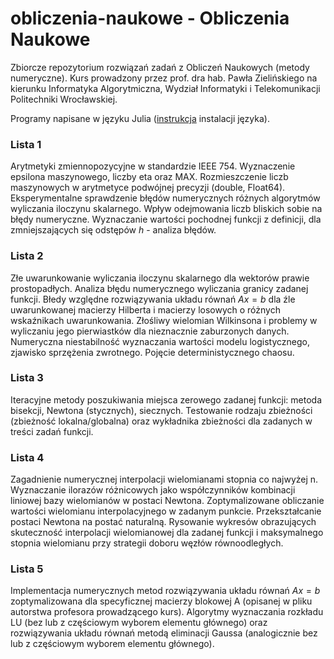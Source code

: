 # obliczenia-naukowe - Obliczenia Naukowe
Zbiorcze repozytorium rozwiązań zadań z Obliczeń Naukowych (metody numeryczne). Kurs prowadzony przez prof. dra hab. Pawła Zielińskiego na kierunku Informatyka Algorytmiczna, Wydział Informatyki i Telekomunikacji Politechniki Wrocławskiej.

Programy napisane w języku Julia ([instrukcja](https://julialang.org/downloads/) instalacji języka).

### Lista 1
Arytmetyki zmiennopozycyjne w standardzie IEEE 754. Wyznaczenie epsilona maszynowego, liczby eta oraz MAX. Rozmieszczenie liczb maszynowych w arytmetyce podwójnej precyzji (double, Float64). Eksperymentalne sprawdzenie błędów numerycznych różnych algorytmów wyliczania iloczynu skalarnego. Wpływ odejmowania liczb bliskich sobie na błędy numeryczne. Wyznaczanie wartości pochodnej funkcji z definicji, dla zmniejszających się odstępów $h$ - analiza błędów.

### Lista 2
Złe uwarunkowanie wyliczania iloczynu skalarnego dla wektorów prawie prostopadłych. Analiza błędu numerycznego wyliczania granicy zadanej funkcji. Błedy względne rozwiązywania układu równań $Ax = b$ dla źle uwarunkowanej macierzy Hilberta i macierzy losowych o różnych wskaźnikach uwarunkowania. Złośliwy wielomian Wilkinsona i problemy w wyliczaniu jego pierwiastków dla nieznacznie zaburzonych danych. Numeryczna niestabilność wyznaczania wartości modelu logistycznego, zjawisko sprzężenia zwrotnego. Pojęcie deterministycznego chaosu.

### Lista 3
Iteracyjne metody poszukiwania miejsca zerowego zadanej funkcji: metoda bisekcji, Newtona (stycznych), siecznych. Testowanie rodzaju zbieżności (zbieżność lokalna/globalna) oraz wykładnika zbieżności dla zadanych w treści zadań funkcji.

### Lista 4
Zagadnienie numerycznej interpolacji wielomianami stopnia co najwyżej n. Wyznaczanie ilorazów różnicowych jako współczynników kombinacji liniowej bazy wielomianów w postaci Newtona. Zoptymalizowane obliczanie wartości wielomianu interpolacyjnego w zadanym punkcie. Przekształcanie postaci Newtona na postać naturalną. Rysowanie wykresów obrazujących skuteczność interpolacji wielomianowej dla zadanej funkcji i maksymalnego stopnia wielomianu przy strategii doboru węzłów równoodległych.

### Lista 5
Implementacja numerycznych metod rozwiązywania układu równań $Ax = b$ zoptymalizowana dla specyficznej macierzy blokowej A (opisanej w pliku autorstwa profesora prowadzącego kurs).
Algorytmy wyznaczania rozkładu LU (bez lub z częściowym wyborem elementu głównego) oraz rozwiązywania układu równań metodą eliminacji Gaussa (analogicznie bez lub z częściowym wyborem elementu głównego).
